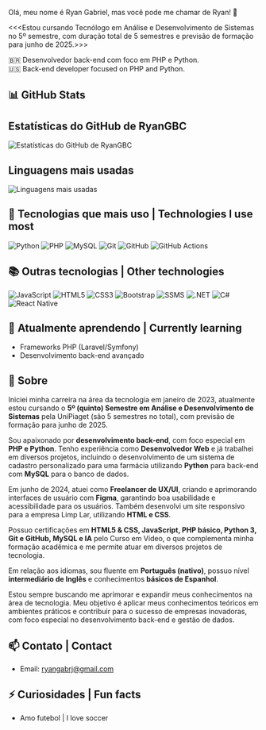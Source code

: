 Olá, meu nome é Ryan Gabriel, mas você pode me chamar de Ryan! 👋

<<<Estou cursando Tecnólogo em Análise e Desenvolvimento de Sistemas no 5º semestre, com duração total de 5 semestres e previsão de formação para junho de 2025.>>>

🇧🇷 Desenvolvedor back-end com foco em PHP e Python.  
🇺🇸 Back-end developer focused on PHP and Python.

## 📊 GitHub Stats

## Estatísticas do GitHub de RyanGBC
![Estatísticas do GitHub de RyanGBC](https://github-readme-stats.vercel.app/api?username=RyanGBC&show_icons=true&theme=radical)
</br>
## Linguagens mais usadas
![Linguagens mais usadas](https://github-readme-stats.vercel.app/api/top-langs/?username=RyanGBC&layout=compact&theme=radical)

## 🚀 Tecnologias que mais uso | Technologies I use most

![Python](https://img.shields.io/badge/-Python-3776AB?style=flat&logo=python&logoColor=white)
![PHP](https://img.shields.io/badge/-PHP-777BB4?style=flat&logo=php&logoColor=white)
![MySQL](https://img.shields.io/badge/-MySQL-4479A1?style=flat&logo=mysql&logoColor=white)
![Git](https://img.shields.io/badge/-Git-F05032?style=flat&logo=git&logoColor=white)
![GitHub](https://img.shields.io/badge/-GitHub-181717?style=flat&logo=github&logoColor=white)
![GitHub Actions](https://img.shields.io/badge/-GitHub%20Actions-2088FF?style=flat&logo=githubactions&logoColor=white)

## 📚 Outras tecnologias | Other technologies

![JavaScript](https://img.shields.io/badge/-JavaScript-F7DF1E?style=flat&logo=javascript&logoColor=black)
![HTML5](https://img.shields.io/badge/-HTML5-E34F26?style=flat&logo=html5&logoColor=white)
![CSS3](https://img.shields.io/badge/-CSS3-1572B6?style=flat&logo=css3&logoColor=white)
![Bootstrap](https://img.shields.io/badge/-Bootstrap-7952B3?style=flat&logo=bootstrap&logoColor=white)
![SSMS](https://img.shields.io/badge/-SSMS-CC2927?style=flat&logo=microsoftsqlserver&logoColor=white)
![.NET](https://img.shields.io/badge/-.NET-512BD4?style=flat&logo=dotnet&logoColor=white)
![C#](https://img.shields.io/badge/-C%23-239120?style=flat&logo=csharp&logoColor=white)
![React Native](https://img.shields.io/badge/React_Native-20232A?style=flat&logo=react&logoColor=blue)

## 🌱 Atualmente aprendendo | Currently learning

- Frameworks PHP (Laravel/Symfony)
- Desenvolvimento back-end avançado

## 📌 Sobre
  Iniciei minha carreira na área da tecnologia em janeiro de 2023, atualmente estou cursando o **5º (quinto) Semestre em Análise e Desenvolvimento de Sistemas** pela UniPiaget (são 5 semestres no total), com previsão de formação para junho de 2025.

Sou apaixonado por **desenvolvimento back-end**, com foco especial em **PHP e Python**. Tenho experiência como **Desenvolvedor Web** e já trabalhei em diversos projetos, incluindo o desenvolvimento de um sistema de cadastro personalizado para uma farmácia utilizando **Python** para back-end com **MySQL** para o banco de dados.

Em junho de 2024, atuei como **Freelancer de UX/UI**, criando e aprimorando interfaces de usuário com **Figma**, garantindo boa usabilidade e acessibilidade para os usuários. Também desenvolvi um site responsivo para a empresa Limp Lar, utilizando **HTML e CSS**.

Possuo certificações em **HTML5 & CSS, JavaScript, PHP básico, Python 3, Git e GitHub, MySQL e IA** pelo Curso em Vídeo, o que complementa minha formação acadêmica e me permite atuar em diversos projetos de tecnologia.

Em relação aos idiomas, sou fluente em **Português (nativo)**, possuo nível **intermediário de Inglês** e conhecimentos **básicos de Espanhol**.

Estou sempre buscando me aprimorar e expandir meus conhecimentos na área de tecnologia. Meu objetivo é aplicar meus conhecimentos teóricos em ambientes práticos e contribuir para o sucesso de empresas inovadoras, com foco especial no desenvolvimento back-end e gestão de dados.

## 📫 Contato | Contact

- Email: ryangabrj@gmail.com

## ⚡ Curiosidades | Fun facts

- Amo futebol | I love soccer
